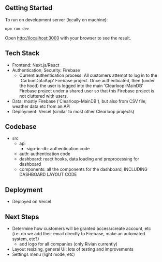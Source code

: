 ## Getting Started

To run on development server (locally on machine):

```bash
npm run dev
```

Open [http://localhost:3000](http://localhost:3000) with your browser to see the result.

## Tech Stack
- Frontend: Next.js/React
- Authentication; Security: Firebase
    - Current authentication process: All customers attempt to log in to the 'CarbonDataApp' Firebase project. Once authenticated, then (under the hood) the user is logged into the main 'Clearloop-MainDB' Firebase project under a shared user so that this Firebase project is not cluttered with users. 
- Data: mostly Firebase ('Clearloop-MainDB'), but also from CSV file; weather data etc from an API
- Deployment: Vercel (similar to most other Clearloop projects)

## Codebase
- src
    - api
        - sign-in-db: authentication code
    - auth: authentication code
    - dashboard: react hooks, data loading and preprocessing for dashboard
    - components: all the components for the dashboard, INCLUDING DASHBOARD LAYOUT CODE

## Deployment
- Deployed on Vercel

## Next Steps
- Determine how customers will be granted access/create account, etc (i.e. do we add their email directly to Firebase, make an automated system, etc?)
    - add logo for all companies (only Rivian currently)
- Layout resizing, general UI: lots of testing and improvements
- Settings menu (light mode, etc)


